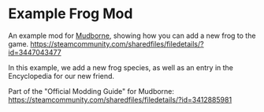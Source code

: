 # Example Frog Mod
An example mod for [Mudborne](https://store.steampowered.com/app/2355150/Mudborne_Frog_Management_Sim/), showing how you can add a new frog to the game.
https://steamcommunity.com/sharedfiles/filedetails/?id=3447043477

In this example, we add a new frog species, as well as an entry in the Encyclopedia for our new friend.

Part of the "Official Modding Guide" for Mudborne:  
https://steamcommunity.com/sharedfiles/filedetails/?id=3412885981
